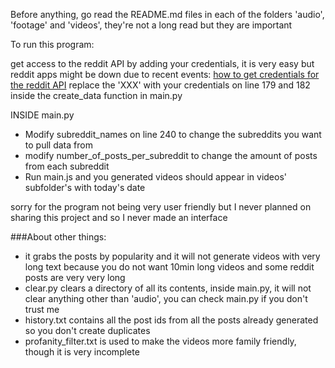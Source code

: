 Before anything, go read the README.md files in each of the folders 'audio', 'footage' and 'videos', they're not a long read but they are important

To run this program:

get access to the reddit API by adding your credentials, it is very easy but reddit apps might be down due to recent events: [how to get credentials for the reddit API](https://www.jcchouinard.com/reddit-api/)
replace the 'XXX' with your credentials on line 179 and 182 inside the create_data function in main.py

INSIDE main.py
- Modify subreddit_names on line 240 to change the subreddits you want to pull data from
- modify number_of_posts_per_subreddit to change the amount of posts from each subreddit
- Run main.js and you generated videos should appear in videos' subfolder's with today's date

sorry for the program not being very user friendly but I never planned on sharing this project and so I never made an interface

###About other things:
- it grabs the posts by popularity and it will not generate videos with very long text because you do not want 10min long videos and some reddit posts are very very long
- clear.py clears a directory of all its contents, inside main.py, it will not clear anything other than 'audio', you can check main.py if you don't trust me
- history.txt contains all the post ids from all the posts already generated so you don't create duplicates
- profanity_filter.txt is used to make the videos more family friendly, though it is very incomplete
